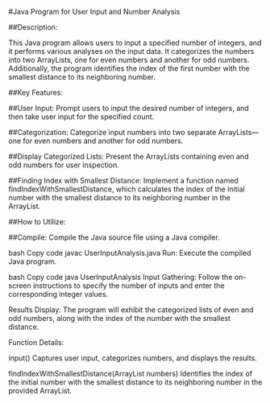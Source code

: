 #Java Program for User Input and Number Analysis

##Description:

This Java program allows users to input a specified number of integers, and it performs various analyses on the input data. It categorizes the numbers into two ArrayLists, one for even numbers and another for odd numbers. Additionally, the program identifies the index of the first number with the smallest distance to its neighboring number.

##Key Features:

##User Input:
Prompt users to input the desired number of integers, and then take user input for the specified count.

##Categorization:
Categorize input numbers into two separate ArrayLists—one for even numbers and another for odd numbers.

##Display Categorized Lists:
Present the ArrayLists containing even and odd numbers for user inspection.

##Finding Index with Smallest Distance:
Implement a function named findIndexWithSmallestDistance, which calculates the index of the initial number with the smallest distance to its neighboring number in the ArrayList.

##How to Utilize:

##Compile:
Compile the Java source file using a Java compiler.

bash
Copy code
javac UserInputAnalysis.java
Run:
Execute the compiled Java program.

bash
Copy code
java UserInputAnalysis
Input Gathering:
Follow the on-screen instructions to specify the number of inputs and enter the corresponding integer values.

Results Display:
The program will exhibit the categorized lists of even and odd numbers, along with the index of the number with the smallest distance.

Function Details:

input()
Captures user input, categorizes numbers, and displays the results.

findIndexWithSmallestDistance(ArrayList<Integer> numbers)
Identifies the index of the initial number with the smallest distance to its neighboring number in the provided ArrayList.






